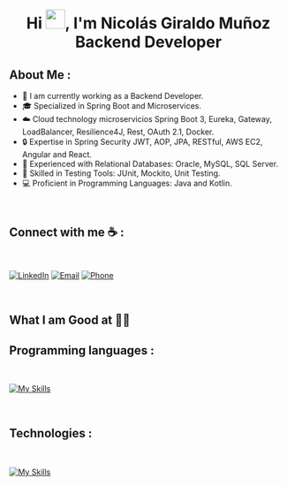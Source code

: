 <div align="center" width="50">
   
</div>
<h1 align="center">Hi <img src="https://media.giphy.com/media/hvRJCLFzcasrR4ia7z/giphy.gif" width="35">, I'm Nicolás Giraldo Muñoz Backend Developer</h1>


## About Me :

- 🏢 I am currently working as a Backend Developer.
- 🎓 Specialized in Spring Boot and Microservices.
- ☁️ Cloud technology microservicios Spring Boot 3, Eureka, Gateway, LoadBalancer, Resilience4J, Rest, OAuth 2.1, Docker.
- 🔒 Expertise in Spring Security JWT,  AOP, JPA, RESTful, AWS EC2, Angular and React.
- 💾 Experienced with Relational Databases: Oracle, MySQL, SQL Server.
- 🧪 Skilled in Testing Tools: JUnit, Mockito, Unit Testing.
- 💻 Proficient in Programming Languages: Java and Kotlin.

<br>

## Connect with me ☕ :

<br>

[<img src="https://img.icons8.com/fluency/48/000000/linkedin.png" alt="LinkedIn">](https://www.linkedin.com/in/nicol%C3%A1s-giraldo-mu%C3%B1oz-182b33262/)
[<img src="https://img.icons8.com/fluency/48/000000/apple-mail.png" alt="Email">](mailto:giraldomunoznicolas900@gmail.com)
[<img src="https://img.icons8.com/fluency/48/000000/phone-disconnected.png" alt="Phone">](tel:+34633403096)




<br>

## What I am Good at 🧑‍💻 

## Programming languages :

<br>

[![My Skills](https://skillicons.dev/icons?i=java,kotlin,css,html,javascript,typescript,theme=light)](https://skillicons.dev)

<br>

## Technologies :

<br>

[![My Skills](https://skillicons.dev/icons?i=github,mysql,spring,figma,angular,androidstudio,aws,junit&)](https://skillicons.dev)

<br>


